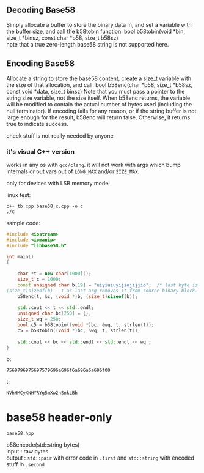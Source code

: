 
Decoding Base58
---------------

Simply allocate a buffer to store the binary data in, and set a variable with
the buffer size, and call the b58tobin function:
	bool b58tobin(void *bin, size_t *binsz, const char *b58, size_t b58sz)  
note that a true zero-length base58 string is not supported here.


Encoding Base58
---------------

Allocate a string to store the base58 content, create a size_t variable with the
size of that allocation, and call:
	bool b58enc(char *b58, size_t *b58sz, const void *data, size_t binsz)
Note that you must pass a pointer to the string size variable, not the size
itself. When b58enc returns, the variable will be modified to contain the actual
number of bytes used (including the null terminator). If encoding fails for any
reason, or if the string buffer is not large enough for the result, b58enc will
return false. Otherwise, it returns true to indicate success.
  

check stuff is not really needed by anyone

### it's visual C++ version
works in any os with `gcc/clang`. it will not work with args which bump internals or out vars out of `LONG_MAX` and/or `SIZE_MAX`.
  
only for devices with LSB memory model
 
linux test:
```
c++ tb.cpp base58_c.cpp -o c
./c
```
sample code:
```c++
#include <iostream>
#include <iomanip>
#include "libbase58.h"

int main()
{
	
	char *t = new char[1000]();
	size_t c = 1000;
	const unsigned char b[19] = "uiyiuiuyijiojijjio";  /* last byte is '\0' coz of b[] dealt with by compiler. 
(size_t)sizeof(b) - 1 as last arg removes it from source binary block. */   
	b58enc(t, &c, (void *)b, (size_t)sizeof(b));
	
	std::cout << t << std::endl;
	unsigned char bc[250] = {};
	size_t wq = 250;
	bool c5 = b58tobin((void *)bc, &wq, t, strlen(t));
	c5 = b58tobin((void *)bc, &wq, t, strlen(t));
	
	std::cout << bc << std::endl << std::endl << wq ;
}
```
b: 
```
7569796975697579696a696f6a696a6a696f00
```
t:
```
NVhHMCyXNHYRYg5mXw2nSnkLBh
```



 # base58 header-only 
  
```
base58.hpp
```

b58encode(std::string bytes)  
input : raw bytes  
output : `std::pair` with error code in `.first` and `std::string` with encoded stuff in `.second`  


